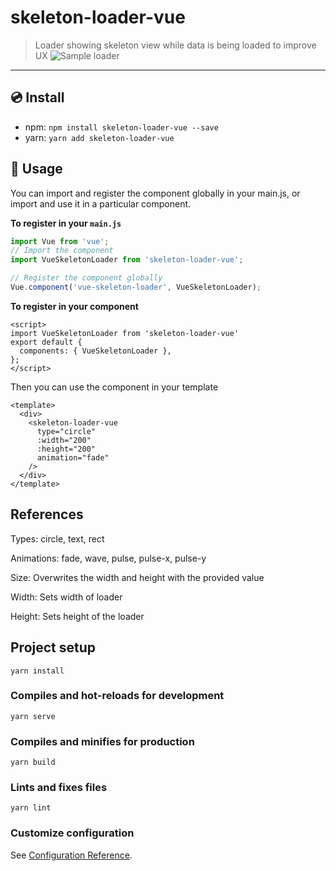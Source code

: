 # skeleton-loader-vue

> Loader showing skeleton view while data is being loaded to improve UX
![Sample loader](https://res.cloudinary.com/ibnabubakre/image/upload/v1594505356/loader.gif)

---

## :cd: Install

* npm: `npm install skeleton-loader-vue --save`
* yarn: `yarn add skeleton-loader-vue`

## :rocket: Usage
You can import and register the component globally in your main.js, or import and use it in a particular component.

**To register in your `main.js`**
```javascript
import Vue from 'vue';
// Import the component
import VueSkeletonLoader from 'skeleton-loader-vue';

// Register the component globally
Vue.component('vue-skeleton-loader', VueSkeletonLoader);
```

**To register in your component**
```vue
<script>
import VueSkeletonLoader from 'skeleton-loader-vue'
export default {
  components: { VueSkeletonLoader },
};
</script>
```

Then you can use the component in your template

```vue
<template>
  <div>
    <skeleton-loader-vue
      type="circle"
      :width="200"
      :height="200"
      animation="fade"
    />
  </div>
</template>
```

## References

Types: circle, text, rect

Animations: fade, wave, pulse, pulse-x, pulse-y

Size: Overwrites the width and height with the provided value

Width: Sets width of loader

Height: Sets height of the loader

## Project setup

```shell
yarn install
```

### Compiles and hot-reloads for development

```shell
yarn serve
```

### Compiles and minifies for production

```shell
yarn build
```

### Lints and fixes files

```shell
yarn lint
```

### Customize configuration

See [Configuration Reference](https://cli.vuejs.org/config/).
